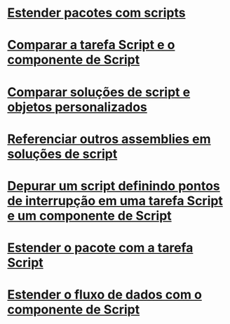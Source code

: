 # [Estender pacotes com scripts](extending-packages-with-scripting.md)
# [Comparar a tarefa Script e o componente de Script](comparing-the-script-task-and-the-script-component.md)
# [Comparar soluções de script e objetos personalizados](comparing-scripting-solutions-and-custom-objects.md)
# [Referenciar outros assemblies em soluções de script](referencing-other-assemblies-in-scripting-solutions.md)
# [Depurar um script definindo pontos de interrupção em uma tarefa Script e um componente de Script](debug-a-script-by-setting-breakpoints-in-a-script-task-and-script-component.md)
# [Estender o pacote com a tarefa Script](../../integration-services/extending-packages-scripting/task/extending-the-package-with-the-script-task.md)
# [Estender o fluxo de dados com o componente de Script](../../integration-services/extending-packages-scripting/data-flow-script-component/extending-the-data-flow-with-the-script-component.md)
